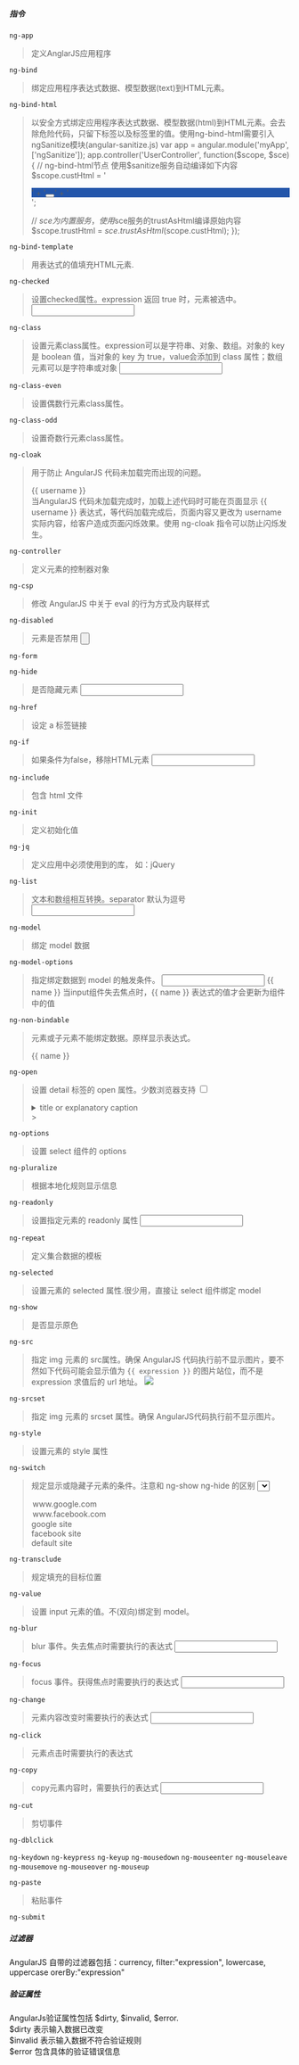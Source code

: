 ##### 指令

`ng-app`
> 定义AnglarJS应用程序

`ng-bind`
> 绑定应用程序表达式数据、模型数据(text)到HTML元素。
> <div ng-init="name='David'">
>   <span ng-bind="name"></span>
> </div>

`ng-bind-html`
> 以安全方式绑定应用程序表达式数据、模型数据(html)到HTML元素。会去除危险代码，只留下标签以及标签里的值。使用ng-bind-html需要引入ngSanitize模块(angular-sanitize.js)
> var app = angular.module('myApp', ['ngSanitize']);
> app.controller('UserController', function($scope, $sce) {
>   // ng-bind-html节点 使用$sanitize服务自动编译如下内容
>   $scope.custHtml = '<div style="background-color: #2255aa">' +
>       '<button onclick="alert(123);" value="Show"></button>' +
>       '</div>';
>   
>   // $sce为内置服务，使用$sce服务的trustAsHtml编译原始内容
>   $scope.trustHtml = $sce.trustAsHtml($scope.custHtml);
> });
> 
> <div>
>   <!--使用$sanitize自动对custHtml进行净化（不会保留属性）-->
>   <span ng-bind-html="custHtml"></span>
>   
>   <!--字符串填充，原样输出-->
>   <span ng-bind="custHtml"></span>
>   
>   <!--使用内置$sce服务净化，不再经过$sanitize服务净化（会保留属性）-->
>   <span ng-bind-html="trustHtml"></span>
> </div>

`ng-bind-template`
> 用表达式的值填充HTML元素. 
> <div ng-bind-template="expression"></div>

`ng-checked`
> 设置checked属性。expression 返回 true 时，元素被选中。
> <input type="checkbox|radio" ng-focus="expression" />

`ng-class`
> 设置元素class属性。expression可以是字符串、对象、数组。对象的 key 是 boolean 值，当对象的 key 为 true，value会添加到 class 属性；数组元素可以是字符串或对象
> <input type="text" ng-class="expression" />

`ng-class-even`
> 设置偶数行元素class属性。

`ng-class-odd`
> 设置奇数行元素class属性。

`ng-cloak`
> 用于防止 AngularJS 代码未加载完而出现的问题。
> <div ng-cloak>{{ username }} </div>
> 当AngularJS 代码未加载完成时，加载上述代码时可能在页面显示 {{ username }} 表达式，等代码加载完成后，页面内容又更改为 username 实际内容，给客户造成页面闪烁效果。使用 ng-cloak 指令可以防止闪烁发生。

`ng-controller`
> 定义元素的控制器对象


`ng-csp`
> 修改 AngularJS 中关于 eval 的行为方式及内联样式

`ng-disabled`
> 元素是否禁用
> <input type="button" ng-disabled="expression"/>

`ng-form`


`ng-hide`
> 是否隐藏元素
> <input type="text" ng-hide="expression" />

`ng-href`
> 设定 a 标签链接

`ng-if`
> 如果条件为false，移除HTML元素
> <input type="text" ng-if="expression"/>

`ng-include`
> 包含 html  文件

`ng-init`
> 定义初始化值

`ng-jq`
> 定义应用中必须使用到的库， 如：jQuery

`ng-list`
> 文本和数组相互转换。separator 默认为逗号
> <input ng-model="arrays" ng-list="separator" />

`ng-model`
> 绑定 model 数据

`ng-model-options`
> 指定绑定数据到 model 的触发条件。
> <input type="text" ng-model="name" ng-model-options="{updateOn: 'blur'}" />
> {{ name }}
> 当input组件失去焦点时，{{ name }} 表达式的值才会更新为组件中的值

`ng-non-bindable`
> 元素或子元素不能绑定数据。原样显示表达式。
> <div ng-non-bindable> {{ name }} </div>

`ng-open`
> 设置 detail 标签的 open 属性。少数浏览器支持
> <input type="checkbox" ng-model="showDetails">
> <details ng-open="showDetails">
>    <summary>title or explanatory caption</summary>
>    <p>content</p>
> </details>>

`ng-options`
> 设置 select 组件的 options


`ng-pluralize`
> 根据本地化规则显示信息

`ng-readonly`
> 设置指定元素的 readonly 属性
> <input type="text" ng-readonly="expression" ng-model="name" />

`ng-repeat`
> 定义集合数据的模板

`ng-selected`
> 设置元素的 selected 属性.很少用，直接让 select 组件绑定 model

`ng-show`
> 是否显示原色

`ng-src`
> 指定 img 元素的 src属性。确保 AngularJS 代码执行前不显示图片，要不然如下代码可能会显示值为 `{{ expression }}` 的图片站位，而不是 expression 求值后的 url 地址。
> <img src="{{ expression }}" />

`ng-srcset`
> 指定 img 元素的 srcset 属性。确保 AngularJS代码执行前不显示图片。

`ng-style`
> 设置元素的 style 属性

`ng-switch`
> 规定显示或隐藏子元素的条件。注意和 ng-show ng-hide 的区别
> <select ng-model="site">
>   <option value="google">www.google.com</option>
>   <option value="facebook">www.facebook.com</option>
> </select>
> 
> <div ng-switch="site">
>   <div ng-switch-when="google">google site</div>
>   <div ng-switch-when="facebook">facebook site</div>
>   <div ng-switch-default>default site</div>
> </div>

`ng-transclude`
> 规定填充的目标位置

`ng-value`
> 设置 input 元素的值。不(双向)绑定到 model。
> 

`ng-blur`
> blur 事件。失去焦点时需要执行的表达式
> <input ng-blur="expression" />

`ng-focus`
> focus 事件。获得焦点时需要执行的表达式
> <input ng-focus="expression" />

`ng-change`
> 元素内容改变时需要执行的表达式
> <input ng-change="expression" />

`ng-click`
> 元素点击时需要执行的表达式

`ng-copy`
> copy元素内容时，需要执行的表达式
> <input ng-copy="expression" />

`ng-cut`
> 剪切事件

`ng-dblclick`

`ng-keydown`
`ng-keypress`
`ng-keyup`
`ng-mousedown`
`ng-mouseenter`
`ng-mouseleave`
`ng-mousemove`
`ng-mouseover`
`ng-mouseup`

`ng-paste`
> 粘贴事件

`ng-submit`

##### 过滤器
AngularJS 自带的过滤器包括：currency, filter:"expression", lowercase, uppercase orerBy:"expression"

##### 验证属性

AngularJs验证属性包括 $dirty, $invalid, $error.  
$dirty 表示输入数据已改变   
$invalid 表示输入数据不符合验证规则   
$error 包含具体的验证错误信息



